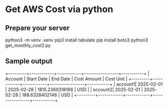 # Get AWS Cost via python

## Prepare your server
python3 -m venv .venv
pip3 install tabulate
pip install boto3
python3 get_monthly_cost2.py

## Sample output

+---------+------------+------------+-----------------+-----------+
| Account | Start Date |  End Date  |   Cost Amount   | Cost Unit |
+---------+------------+------------+-----------------+-----------+
| account1| 2025-02-01 | 2025-02-28 | 1815.2360318166 |    USD    |
| sccount2| 2025-02-01 | 2025-02-28 | 188.6328402146  |    USD    |
+---------+------------+------------+-----------------+-----------+
